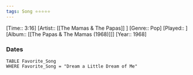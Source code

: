 ```yaml
---
tags: Song ⭐⭐⭐⭐⭐ 
---
```

[Time:: 3:16]
[Artist:: [[The Mamas & The Papas]] ]
[Genre:: Pop]
[Played:: ]
[Album:: [[The Papas & The Mamas (1968)]]]
[Year:: 1968]
### Dates
````dataview
TABLE Favorite_Song
WHERE Favorite_Song = "Dream a Little Dream of Me"
````